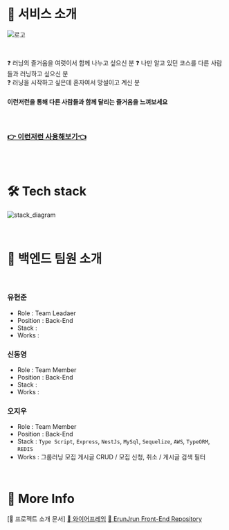 # 🏃‍ 서비스 소개

![로고](https://www.erunjrun.com/static/media/headerLogo.7fd69c4c85d66834036d.png)

</br>

❓ 러닝의 즐거움을 여럿이서 함께 나누고 싶으신 분
❓ 나만 알고 있던 코스를 다른 사람들과 러닝하고 싶으신 분  
❓ 러닝을 시작하고 싶은데 혼자여서 망설이고 계신 분

#### 이런저런을 통해 다른 사람들과 함께 달리는 즐거움을 느껴보세요

<br/>

### [👉 이런저런 사용해보기👈](https://www.erunjrun.com/)

<br/>
<br/>

# 🛠 Tech stack
![stack_diagram](https://s3.us-west-2.amazonaws.com/secure.notion-static.com/53fffc65-cf16-4074-9421-2c9dfda7bf69/%EC%84%9C%EB%B9%84%EC%8A%A4%EC%95%84%ED%82%A4%ED%85%8D%EC%B2%98_%EC%B4%88%EC%95%88.png?X-Amz-Algorithm=AWS4-HMAC-SHA256&X-Amz-Content-Sha256=UNSIGNED-PAYLOAD&X-Amz-Credential=AKIAT73L2G45EIPT3X45%2F20220530%2Fus-west-2%2Fs3%2Faws4_request&X-Amz-Date=20220530T020109Z&X-Amz-Expires=86400&X-Amz-Signature=6ea9fce77db9b460fee097a3a1cba6bdee8cad195313d7bf61d1e86a0467cd18&X-Amz-SignedHeaders=host&response-content-disposition=filename%20%3D%22%25EC%2584%259C%25EB%25B9%2584%25EC%258A%25A4%25EC%2595%2584%25ED%2582%25A4%25ED%2585%258D%25EC%25B2%2598_%25EC%25B4%2588%25EC%2595%2588.png%22&x-id=GetObject)

<br/>

# 🌟 백엔드 팀원 소개

<br/>

### 유현준
* Role : Team Leadaer
* Position : Back-End
* Stack : 
* Works : 
### 신동영
* Role : Team Member
* Position : Back-End
* Stack : 
* Works : 
### 오지우
* Role : Team Member
* Position : Back-End
* Stack : `Type Script`, `Express`, `NestJs`, `MySql`, `Sequelize`, `AWS`, `TypeORM`, `REDIS`
* Works : 그룹러닝 모집 게시글 CRUD / 모집 신청, 취소 / 게시글 검색 필터

<br/>

# 🌸 More Info

[🌿 프로젝트 소개 문서]
[💾 와이어프레임](https://www.figma.com/file/KHfXRCNHENbZ7PBS1DYT7O/%EC%9D%B4RUN%EC%A0%80RUN?node-id=0%3A1)
[🔐 ErunJrun Front-End Repository](https://github.com/ErunJrun/ErunJrun_FE)
